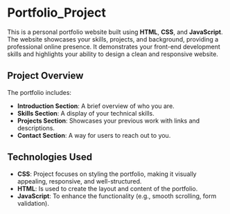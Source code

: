 # Portfolio_Project

This is a personal portfolio website built using **HTML**, **CSS**, and **JavaScript**. The website showcases your skills, projects, and background, providing a professional online presence. It demonstrates your front-end development skills and highlights your ability to design a clean and responsive website.

## **Project Overview**

The portfolio includes:
- **Introduction Section**: A brief overview of who you are.
- **Skills Section**: A display of your technical skills.
- **Projects Section**: Showcases your previous work with links and descriptions.
- **Contact Section**: A way for users to reach out to you.

## **Technologies Used**

- **CSS**: Project focuses on styling the portfolio, making it visually appealing, responsive, and well-structured.
- **HTML**: Is used to create the layout and content of the portfolio.
- **JavaScript**: To enhance the functionality (e.g., smooth scrolling, form validation).
